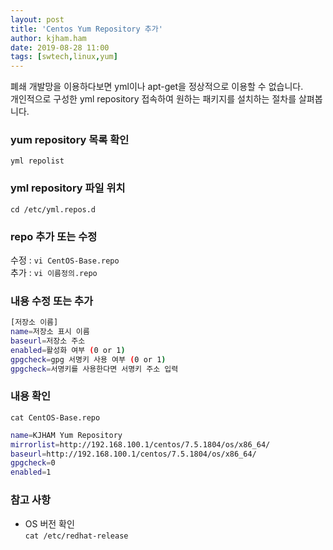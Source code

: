 ```yaml
---
layout: post
title: 'Centos Yum Repository 추가'
author: kjham.ham
date: 2019-08-28 11:00
tags: [swtech,linux,yum]
---
```


폐쇄 개발망을 이용하다보면 yml이나 apt-get을 정상적으로 이용할 수 없습니다.  
개인적으로 구성한 yml repository 접속하여 원하는 패키지를 설치하는 절차를 살펴봅니다.  

### yum repository 목록 확인  
`yml repolist`  

### yml repository 파일 위치  
`cd /etc/yml.repos.d`  

### repo 추가 또는 수정  
수정 : `vi CentOS-Base.repo`  
추가 : `vi 이름정의.repo`  

### 내용 수정 또는 추가
~~~sh
[저장소 이름]
name=저장소 표시 이름
baseurl=저장소 주소
enabled=활성화 여부 (0 or 1)
gpgcheck=gpg 서명키 사용 여부 (0 or 1)
gpgcheck=서명키를 사용한다면 서명키 주소 입력
~~~

### 내용 확인
`cat CentOS-Base.repo`  
~~~sh
name=KJHAM Yum Repository
mirrorlist=http://192.168.100.1/centos/7.5.1804/os/x86_64/
baseurl=http://192.168.100.1/centos/7.5.1804/os/x86_64/
gpgcheck=0
enabled=1
~~~


### 참고 사항  
- OS 버전 확인  
`cat /etc/redhat-release`  